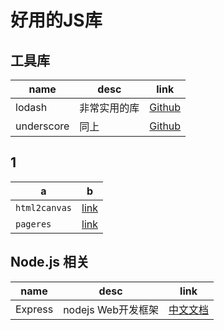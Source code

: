 # 好用的JS库

## 工具库

name|desc|link
---|---|---
lodash|非常实用的库| [Github](https://github.com/jashkenas/underscore) 
underscore|同上| [Github](https://github.com/lodash/lodash) 



## 1

a|b
---|---
`html2canvas`|[link](https://github.com/niklasvh/html2canvas)
`pageres`|[link](https://github.com/sindresorhus/pageres)


## Node.js 相关


name|desc|link
---|---|---
Express|nodejs Web开发框架| [中文文档](http://www.expressjs.com.cn/) 




 